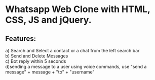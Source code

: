 # Whatsapp Web Clone with HTML, CSS, JS and jQuery.

## Features: <br>
a) Search and Select a contact or a chat from the left search bar <br>
b) Send and Delete Messages <br>
c) Bot reply within 5 seconds <br>
d)sending a message to a user using voice commands, use "send a message" + message + "to" + "username"
